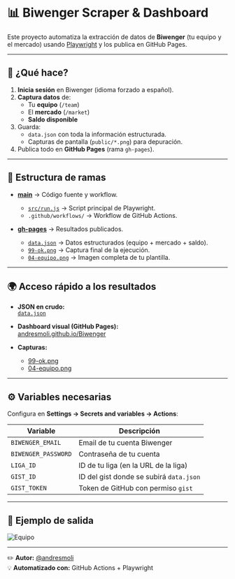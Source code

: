 # 📊 Biwenger Scraper & Dashboard

Este proyecto automatiza la extracción de datos de **Biwenger** (tu equipo y el mercado) usando [Playwright](https://playwright.dev/) y los publica en GitHub Pages.

---

## 🚀 ¿Qué hace?

1. **Inicia sesión** en Biwenger (idioma forzado a español).
2. **Captura datos** de:
   - Tu **equipo** (`/team`)
   - El **mercado** (`/market`)
   - **Saldo disponible**
3. Guarda:
   - `data.json` con toda la información estructurada.
   - Capturas de pantalla (`public/*.png`) para depuración.
4. Publica todo en **GitHub Pages** (rama `gh-pages`).

---

## 📂 Estructura de ramas

- **[main](https://github.com/andresmoli/Biwenger/tree/main)** → Código fuente y workflow.
  - [`src/run.js`](https://github.com/andresmoli/Biwenger/blob/main/src/run.js) → Script principal de Playwright.
  - `.github/workflows/` → Workflow de GitHub Actions.

- **[gh-pages](https://github.com/andresmoli/Biwenger/tree/gh-pages)** → Resultados publicados.
  - [`data.json`](https://raw.githubusercontent.com/andresmoli/Biwenger/gh-pages/data.json) → Datos estructurados (equipo + mercado + saldo).
  - [`99-ok.png`](https://andresmoli.github.io/Biwenger/99-ok.png) → Captura final de la ejecución.
  - [`04-equipo.png`](https://andresmoli.github.io/Biwenger/04-equipo.png) → Imagen completa de tu plantilla.

---

## 🌍 Acceso rápido a los resultados

- **JSON en crudo:**  
  [`data.json`](https://raw.githubusercontent.com/andresmoli/Biwenger/gh-pages/data.json)

- **Dashboard visual (GitHub Pages):**  
  [andresmoli.github.io/Biwenger](https://andresmoli.github.io/Biwenger/)

- **Capturas:**  
  - [99-ok.png](https://andresmoli.github.io/Biwenger/99-ok.png)  
  - [04-equipo.png](https://andresmoli.github.io/Biwenger/04-equipo.png)

---

## ⚙️ Variables necesarias

Configura en **Settings → Secrets and variables → Actions**:

| Variable             | Descripción                        |
|----------------------|------------------------------------|
| `BIWENGER_EMAIL`     | Email de tu cuenta Biwenger        |
| `BIWENGER_PASSWORD`  | Contraseña de tu cuenta            |
| `LIGA_ID`            | ID de tu liga (en la URL de la liga) |
| `GIST_ID`            | ID del gist donde se subirá `data.json` |
| `GIST_TOKEN`         | Token de GitHub con permiso `gist` |

---

## 📸 Ejemplo de salida

![Equipo](https://andresmoli.github.io/Biwenger/04-equipo.png)

---

✏️ **Autor:** [@andresmoli](https://github.com/andresmoli)  
💡 **Automatizado con:** GitHub Actions + Playwright
